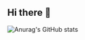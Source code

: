 ## Hi there 👋

![Anurag's GitHub stats](https://github-readme-stats.vercel.app/api?username=anuraghazra&show_icons=true&theme=dark)

